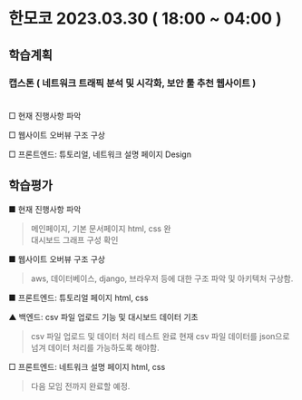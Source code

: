 # 한모코 2023.03.30 ( 18:00 ~ 04:00 )


학습계획
---
### 캡스톤 ( 네트워크 트래픽 분석 및 시각화, 보안 툴 추천 웹사이트 ) <br><br>

□ 현재 진행사항 파악 <br>

□ 웹사이트 오버뷰 구조 구상 <br>

□ 프론트엔드: 튜토리얼, 네트워크 설명 페이지 Design <br>



학습평가
---
■ 현재 진행사항 파악 <br>
> 메인페이지, 기본 문서페이지 html, css 완 <br>
> 대시보드 그래프 구성 확인 <br>

■ 웹사이트 오버뷰 구조 구상 <br>
> aws, 데이터베이스, django, 브라우저 등에 대한 구조 파악 및 아키텍처 구상함.

■ 프론트엔드: 튜토리얼 페이지 html, css <br>

▲ 백엔드: csv 파일 업로드 기능 및 대시보드 데이터 기초 <br>
> csv 파일 업로드 및 데이터 처리 테스트 완료
> 현재 csv 파일 데이터를 json으로 넘겨 데이터 처리를 가능하도록 해야함.

□  프론트엔드: 네트워크 설명 페이지 html, css <br>
> 다음 모임 전까지 완료할 예정.
